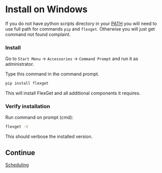 # Install on Windows
<div class="alert alert-info" role="alert">

If you do not have python scripts directory in your [PATH](http://en.wikipedia.org/wiki/Environment_variable#System_path_variables) you will 
need to use full path for commands 
`pip` and `flexget`. Otherwise you will just get command not found complaint.
</div>

### Install

Go to `Start Menu` &rarr; `Accessories` &rarr; `Command Prompt` and run it as administrator.

Type this command in the command prompt. 
```cmd
pip install flexget
```

This will install FlexGet and all additional components it requires.

### Verify installation
Run command on prompt (cmd):

```cmd
flexget -V
```
This should verbose the installed version.

## Continue
[Scheduling](/InstallWizard/Windows/FlexGet/Scheduling)


